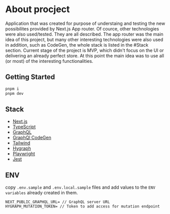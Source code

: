 # About procject

Application that was created for purpose of understaing and testing the new possibilites provided by Next.js App router. Of cource, other technologies were also used/tested. They are all described. The app router was the main idea of this project, but many other interesting technologies were also used in addition, such as CodeGen, the whole stack is listed in the #Stack section. Current stage of the project is MVP, which didn't focus on the UI or delivering an already perfect store. At this point the main idea was to use all (or most) of the interesting functionalities.

## Getting Started

```bash
pnpm i
pnpm dev
```

## Stack

- [Next.js](https://nextjs.org/docs)
- [TypeScript](https://www.typescriptlang.org/)
- [GraphQL](https://graphql.org/)
- [GraphQl CodeGen](https://github.com/dotansimha/graphql-code-generator#readme)
- [Tailwind](https://tailwindcss.com/)
- [Hygraph](https://hygraph.com/)
- [Playwright](https://playwright.dev/)
- [Jest](https://jestjs.io/)

## ENV

copy `.env.sample` and `.env.local.sample` files and add values to the `ENV variables` already created in them.

```
NEXT_PUBLIC_GRAPHQL_URL= // GraphQL server URL
HYGRAPH_MUTATION_TOKEN= // Token to add access for mutation endpoint
```
